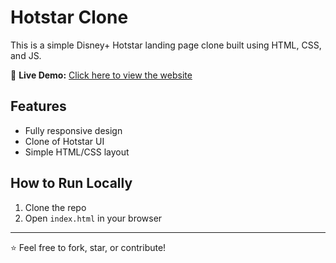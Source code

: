 # Hotstar Clone

This is a simple Disney+ Hotstar landing page clone built using HTML, CSS, and JS.

🔗 **Live Demo:** [Click here to view the website](https://shravanKulkarni1004.github.io/hotstar-clone/)

## Features
- Fully responsive design
- Clone of Hotstar UI
- Simple HTML/CSS layout

## How to Run Locally
1. Clone the repo
2. Open `index.html` in your browser

---

⭐ Feel free to fork, star, or contribute!
